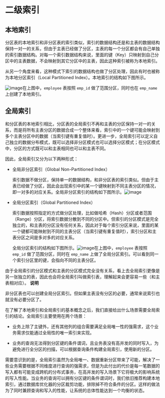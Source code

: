 二级索引 
=========================



本地索引 
-------------

分区表的本地索引和非分区表的索引类似，索引的数据结构还是和主表的数据结构保持一对一的关系，但由于主表已经做了分区，主表的每一个分区都会有自己单独的索引数据结构。对每一个索引数据结构来说，里面的键（Key）只映射到自己分区中的主表数据，不会映射到其它分区中的主表，因此这种索引被称为本地索引。

从另一个角度来看，这种模式下索引的数据结构也做了分区处理，因此有时也被称为本地分区索引（Local Partitioned Index）。本地索引的结构如下图所示。

![image](https://help-static-aliyun-doc.aliyuncs.com/assets/img/zh-CN/0824125261/p184500.png "image")在上图中，`employee` 表按照 `emp_id` 做了范围分区，同时也在 `emp_name `上创建了本地索引。

全局索引 
-------------

和分区表的本地索引相比，分区表的全局索引不再和主表的分区保持一对一的关系，而是将所有主表分区的数据合成一个整体来看，索引中的一个键可能会映射到多个主表分区中的数据（当索引键有重复值时）。更进一步，全局索引可以定义自己独立的数据分布模式，既可以选择非分区模式也可以选择分区模式；在分区模式中，分区的方式既可以和主表相同也可以和主表不同。

因此，全局索引又分为以下两种形式：

* 全局非分区索引（Global Non-Partitioned Index）

  索引数据不做分区，保持单一的数据结构，和非分区表的索引类似。但由于主表已经做了分区，因此会出现索引中的某一个键映射到不同主表分区的情况，即一对多的对应关系。全局非分区索引的结构如下图所示。![image](https://help-static-aliyun-doc.aliyuncs.com/assets/img/zh-CN/0824125261/p184501.png "image")
  

* 全局分区索引（Global Partitioned Index）

  索引数据按照指定的方式做分区处理，比如做哈希（Hash）分区或者范围（Range）分区，将索引数据分散到不同的分区中。但索引的分区模式是完全独立的，和主表的分区没有任何关系，因此对于每个索引分区来说，里面的某一个键都可能映射到不同的主表分区（当索引键有重复值时），索引分区和主表分区之间是多对多的对应关系。

  全局分区索引的结构如下图所示。![image](https://help-static-aliyun-doc.aliyuncs.com/assets/img/zh-CN/0824125261/p184502.png "image")在上图中，`employee` 表按照 `emp_id` 做了范围分区，同时在 `emp_name` 上做了全局分区索引。可以看到同一个索引分区里的键，会指向不同的主表分区。
  




由于全局索引的分区模式和主表的分区模式完全没有关系，看上去全局索引更像是另一张独立的表，因此也会将全局索引叫做索引表，理解起来会更容易一些（和主表相对应）。
**说明**



非分区表也可以创建全局分区索引。但如果主表没有分区的必要，通常来说索引也就没有必要分区了。

在了解了本地索引和全局索引的基本概念之后，我们直接给出什么场景需要全局索引的结论。全局索引主要使用在两个场景：

* 业务上除了主键外，还有其他列的组合需要满足全局唯一性的强需求，这个业务需求仅能通过全局性的唯一索引来实现。

  

* 业务的查询无法得到分区键的条件谓词，且业务表没有高并发的同时写入，为避免进行全分区的扫描，可以根据查询条件构建全局索引，使用新的分区。

  




需要意识到的是，全局索引虽然为全局唯一、数据重新分区带来了可能，解决了一些业务需要根据不同维度进行查询的强需求，但是为此付出的代价是每一笔数据的写入都有可能变成跨机的分布式事务，在高并发的写入场景下它将极大的影响系统的写入性能。当业务的查询可以拥有分区键的条件谓词时，我们依旧推荐构建本地索引，通过数据库优化器的分区裁剪功能，排除掉不符合条件的分区。这样的做法为了同时兼顾查询和写入的性能，让系统的总体性能达到一个均衡的状态。

